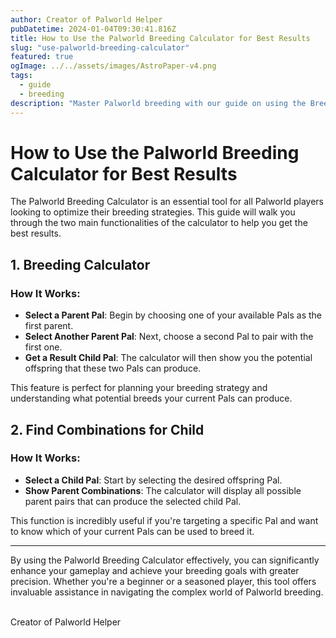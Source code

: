 ```yaml
---
author: Creator of Palworld Helper
pubDatetime: 2024-01-04T09:30:41.816Z
title: How to Use the Palworld Breeding Calculator for Best Results
slug: "use-palworld-breeding-calculator"
featured: true
ogImage: ../../assets/images/AstroPaper-v4.png
tags:
  - guide
  - breeding
description: "Master Palworld breeding with our guide on using the Breeding Calculator for optimal results."
---
```


# How to Use the Palworld Breeding Calculator for Best Results

The Palworld Breeding Calculator is an essential tool for all Palworld players looking to optimize their breeding strategies. This guide will walk you through the two main functionalities of the calculator to help you get the best results.

## 1. Breeding Calculator

<!-- Replace 'image-url' with the actual URL of the uploaded infographic -->

### How It Works:

- **Select a Parent Pal**: Begin by choosing one of your available Pals as the first parent.
- **Select Another Parent Pal**: Next, choose a second Pal to pair with the first one.
- **Get a Result Child Pal**: The calculator will then show you the potential offspring that these two Pals can produce.

This feature is perfect for planning your breeding strategy and understanding what potential breeds your current Pals can produce.

## 2. Find Combinations for Child

<!-- Replace 'image-url' with the actual URL of the uploaded infographic -->

### How It Works:

- **Select a Child Pal**: Start by selecting the desired offspring Pal.
- **Show Parent Combinations**: The calculator will display all possible parent pairs that can produce the selected child Pal.

This function is incredibly useful if you're targeting a specific Pal and want to know which of your current Pals can be used to breed it.

---

By using the Palworld Breeding Calculator effectively, you can significantly enhance your gameplay and achieve your breeding goals with greater precision. Whether you're a beginner or a seasoned player, this tool offers invaluable assistance in navigating the complex world of Palworld breeding.

<br/>
Creator of Palworld Helper
